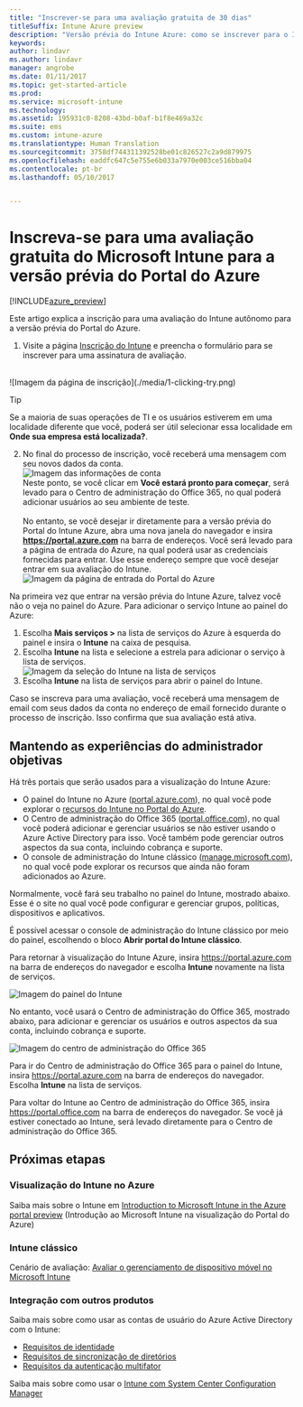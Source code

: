 ```yaml
---
title: "Inscrever-se para uma avaliação gratuita de 30 dias"
titleSuffix: Intune Azure preview
description: "Versão prévia do Intune Azure: como se inscrever para o Intune no Azure."
keywords: 
author: lindavr
ms.author: lindavr
manager: angrobe
ms.date: 01/11/2017
ms.topic: get-started-article
ms.prod: 
ms.service: microsoft-intune
ms.technology: 
ms.assetid: 195931c0-8208-43bd-b0af-b1f8e469a32c
ms.suite: ems
ms.custom: intune-azure
ms.translationtype: Human Translation
ms.sourcegitcommit: 3758df744311392528be01c826527c2a9d879975
ms.openlocfilehash: eaddfc647c5e755e6b033a7970e003ce516bba04
ms.contentlocale: pt-br
ms.lasthandoff: 05/10/2017


---
```


# <a name="sign-up-for-a-microsoft-intune-free-trial-for-the-azure-portal-preview"></a>Inscreva-se para uma avaliação gratuita do Microsoft Intune para a versão prévia do Portal do Azure

[!INCLUDE[azure_preview](../includes/azure_preview.md)]

Este artigo explica a inscrição para uma avaliação do Intune autônomo para a versão prévia do Portal do Azure. <!---and prepares your trial with some users so that you can then follow the associated evaluation guide to see how Intune manages mobile devices. ---> <!---or app data when devices are not enrolled in Intune.--->

<!--- ## Assumptions
This sign-up article and the evaluation guide assume you are using the trial for evaluation purposes only and intend to start with a clean environment when you subscribe.

To make it easy for you to get started with the trial, we are setting up a very simple environment that uses only Intune and assumes it will be your sole method of managing devices (known as the mobile device management authority). However, throughout the guide we will point you to deeper technical content if you want to explore farther.

You can do everything in the trial version that you can do in a subscription version; the only difference is you are limited to 100 user accounts in the trial.--->

<!--- ## Sign up for your trial--->
1. Visite a página [Inscrição do Intune](https://portal.office.com/Signup/Signup.aspx?OfferId=40BE278A-DFD1-470a-9EF7-9F2596EA7FF9&dl=INTUNE_A&ali=1#0%20) e preencha o formulário para se inscrever para uma assinatura de avaliação.

 <!--- If you have a work or school account and want to use that for your Intune trial, follow [these sign-in instructions](https://docs.microsoft.com/intune/get-started/start-with-a-paid-subscription-to-microsoft-intune-step-1) instead. However, this article assumes that you are not using such an account.---><br/> ![Imagem da página de inscrição](./media/1-clicking-try.png)

 > [!TIP]
> Se a maioria de suas operações de TI e os usuários estiverem em uma localidade diferente que você, poderá ser útil selecionar essa localidade em **Onde sua empresa está localizada?**.

2. No final do processo de inscrição, você receberá uma mensagem com seu novos dados da conta. <br/> ![Imagem das informações de conta](./media/2-end-of-sign-up-process.png) <br/>Neste ponto, se você clicar em **Você estará pronto para começar**, será levado para o Centro de administração do Office 365, no qual poderá adicionar usuários ao seu ambiente de teste. <br/><br/>No entanto, se você desejar ir diretamente para a versão prévia do Portal do Intune Azure, abra uma nova janela do navegador e insira **https://portal.azure.com** na barra de endereços. Você será levado para a página de entrada do Azure, na qual poderá usar as credenciais fornecidas para entrar. Use esse endereço sempre que você desejar entrar em sua avaliação do Intune. <br/> ![Imagem da página de entrada do Portal do Azure](./media/azure-portal-signin.png)

Na primeira vez que entrar na versão prévia do Intune Azure, talvez você não o veja no painel do Azure. Para adicionar o serviço Intune ao painel do Azure:
1. Escolha **Mais serviços >** na lista de serviços do Azure à esquerda do painel e insira o **Intune** na caixa de pesquisa.
2. Escolha **Intune** na lista e selecione a estrela para adicionar o serviço à lista de serviços.<br/> ![Imagem da seleção do Intune na lista de serviços](./media/azure-add-intune1.png)
3. Escolha **Intune** na lista de serviços para abrir o painel do Intune.

Caso se inscreva para uma avaliação, você receberá uma mensagem de email com seus dados da conta no endereço de email fornecido durante o processo de inscrição. Isso confirma que sua avaliação está ativa.


<!--- ## Add users
Before you leave the Office 365 Admin center for Intune, you need to add some users to your trial account.

In the Office 365 Admin center, you can add users individually or in bulk by uploading a .csv file. We will do both to set up your trial. However, in your production environment, you will probably want to take advantage of your Azure Active Directory user accounts, which you can learn more about in our [Getting Started guide](https://docs.microsoft.com/intune/get-started/start-with-a-paid-subscription-to-microsoft-intune-step-3) and in the [Next steps](#Next-steps) section of this article.

### Add an individual user
1. Choose either of the options to add a use to open a form that allows you to create a user. Only the items starred with an asterisk (\*) are required.
![Image of add user button options](./media/sign-up/add-user.png)


2.  When you add the user, the final step will be to send the user an email with their temporary Intune password. For the purposes of this evaluation, use your own work email address so you will receive the log-on information and see the email your users will get. You can then use these user identities to enroll test devices.<br/>

 ![Image of add user final step](./media/sign-up/new-user-2.png)

3. If you want to assign a user an admin role after you create it, you can edit the role in the Office 365 Admin center by selecting the user name from your list of users, and then choosing **Edit** in the Role line to see the list of user roles you can select from and assign to that user.

 ![Image of user  role options](./media/sign-up/change-user-role.png)

### Import multiple users
1. You will find the wizard for importing multiple users in the **More** list.

 ![Image of option to add multiple users](./media/sign-up/add-multiple-users.png)

2. To help you set up your .csv file correctly, you can download a template file to populate with your user data. Download the .csv file that contains headers and sample user information to see exactly the kind of data is needed for each field.

 ![Image of first step in bulk enrollment wizard](./media/sign-up/bulk-enroll-step-1.png)


3. After you’ve created and saved your .csv file, choose **Browse** to select the file. Verify, and choose **Next**. Your users will be uploaded and added to your list of active users.

> [!NOTE]
> Your users won't show up in Intune until they've enrolled a device to be managed.

Now it’s time to head over to Intune to start managing your users, their devices, and their apps.--->

## <a name="keeping-the-admin-experiences-straight"></a>Mantendo as experiências do administrador objetivas
<!---### Classic Intune
There are two portals you will use for classic Intune:
- The Office 365 Admin center ([portal.office.com](https://portal.office.com))
- The Intune administration console ([manage.microsoft.com](https://manage.microsoft.com))

Normally, you’ll do your work in the Intune administration console, shown below. This is the site where you set up and manage your groups, policies, devices, and apps.

![Image of Intune administration console](./media/sign-up/intune-admin-console.png)

However, you will use the Office 365 Admin center, shown below, to add and manage your users and other aspects of your account, including billing and support.

![Image of Office 365 Admin center](./media/sign-up/office-admin-center.png)

You can navigate from the Office 365 Admin center to the Intune admin console. The admin centers are under the last item in the left navigation pane. Choose **Intune** to open the Intune admin console in a new tab.

![Image of link to Intune administration console](./media/sign-up/link-to-intune.png)

To get from Intune back to the Office 365 Admin center, choose the **Add Users** task on the Groups Overview page.

![Image of link back to Office 365  Admin center](./media/sign-up/task-add-users.png)--->

<!---### Intune Azure preview--->
Há três portais que serão usados para a visualização do Intune Azure:
- O painel do Intune no Azure ([portal.azure.com](https://portal.azure.com)), no qual você pode explorar o [recursos do Intune no Portal do Azure](what-is-microsoft-intune.md).
- O Centro de administração do Office 365 ([portal.office.com](https://portal.office.com)), no qual você poderá adicionar e gerenciar usuários se não estiver usando o Azure Active Directory para isso. Você também pode gerenciar outros aspectos da sua conta, incluindo cobrança e suporte.
- O console de administração do Intune clássico ([manage.microsoft.com](https://manage.microsoft.com)), no qual você pode explorar os recursos que ainda não foram adicionados ao Azure.

Normalmente, você fará seu trabalho no painel do Intune, mostrado abaixo. Esse é o site no qual você pode configurar e gerenciar grupos, políticas, dispositivos e aplicativos.

É possível acessar o console de administração do Intune clássico por meio do painel, escolhendo o bloco **Abrir portal do Intune clássico**.

Para retornar à visualização do Intune Azure, insira https://portal.azure.com na barra de endereços do navegador e escolha **Intune** novamente na lista de serviços.

 ![Imagem do painel do Intune](./media/intune-azure-dashboard.png)


No entanto, você usará o Centro de administração do Office 365, mostrado abaixo, para adicionar e gerenciar os usuários e outros aspectos da sua conta, incluindo cobrança e suporte.

![Imagem do centro de administração do Office 365](./media/office-admin-center.png)

Para ir do Centro de administração do Office 365 para o painel do Intune, insira https://portal.azure.com na barra de endereços do navegador. Escolha **Intune** na lista de serviços.

Para voltar do Intune ao Centro de administração do Office 365, insira https://portal.office.com na barra de endereços do navegador. Se você já estiver conectado ao Intune, será levado diretamente para o Centro de administração do Office 365.

## <a name="next-steps"></a>Próximas etapas

### <a name="intune-azure-preview"></a>Visualização do Intune no Azure
Saiba mais sobre o Intune em [Introduction to Microsoft Intune in the Azure portal preview](what-is-microsoft-intune.md) (Introdução ao Microsoft Intune na visualização do Portal do Azure)
### <a name="classic-intune"></a>Intune clássico
Cenário de avaliação: [Avaliar o gerenciamento de dispositivo móvel no Microsoft Intune](https://docs.microsoft.com/intune/understand-explore/mobile-device-management-trial-guide-microsoft-intune)

### <a name="integration-with-other-products"></a>Integração com outros produtos
Saiba mais sobre como usar as contas de usuário do Azure Active Directory com o Intune:
- [Requisitos de identidade](https://docs.microsoft.com/active-directory/active-directory-hybrid-identity-design-considerations-overview#design-considerations-overview)
- [Requisitos de sincronização de diretórios](https://docs.microsoft.com/active-directory/active-directory-hybrid-identity-design-considerations-directory-sync-requirements)
- [Requisitos da autenticação multifator](https://docs.microsoft.com/active-directory/active-directory-hybrid-identity-design-considerations-multifactor-auth-requirements)

Saiba mais sobre como usar o [Intune com System Center Configuration Manager](https://docs.microsoft.com/sccm/mdm/understand/hybrid-mobile-device-management)

